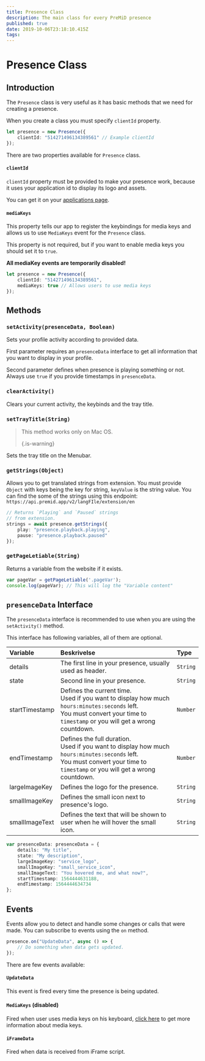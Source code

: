 ```yaml
---
title: Presence Class
description: The main class for every PreMiD presence
published: true
date: 2019-10-06T23:18:10.415Z
tags:
---
```


# Presence Class

## Introduction

The `Presence` class is very useful as it has basic methods that we need for creating a presence.

 When you create a class you must specify `clientId` property.

```typescript
let presence = new Presence({
    clientId: "514271496134389561" // Example clientId
});
```

There are two properties available for `Presence` class.

#### `clientId`

`clientId` property must be provided to make your presence work, because it uses your application id to display its logo and assets.

You can get it on your [applications page](https://discordapp.com/developers/applications).

#### `mediaKeys`

This property tells our app to register the keybindings for media keys and allows us to use `MediaKeys` event for the `Presence` class.

This property is not required, but if you want to enable media keys you should set it to `true`.

**All mediaKey events are temporarily disabled!**

```typescript
let presence = new Presence({
    clientId: "514271496134389561",
    mediaKeys: true // Allows users to use media keys
});
```

## Methods

### `setActivity(presenceData, Boolean)`

Sets your profile activity according to provided data.

First parameter requires an `presenceData` interface to get all information that you want to display in your profile.

Second parameter defines when presence is playing something or not. Always use `true` if you provide timestamps in `presenceData`.

### `clearActivity()`

Clears your current activity, the keybinds and the tray title.

### `setTrayTitle(String)`

> This method works only on Mac OS. 
> 
> {.is-warning}

Sets the tray title on the Menubar.

### `getStrings(Object)`

Allows you to get translated strings from extension. You must provide `Object` with keys being the key for string, `keyValue` is the string value. You can find the some of the strings using this endpoint: `https://api.premid.app/v2/langFIle/extension/en`

```typescript
// Returns `Playing` and `Paused` strings
// from extension.
strings = await presence.getStrings({
    play: "presence.playback.playing",
    pause: "presence.playback.paused"
});
```

### `getPageLetiable(String)`

Returns a variable from the website if it exists.

```typescript
var pageVar = getPageLetiable('.pageVar');
console.log(pageVar); // This will log the "Variable content"
```

## `presenceData` Interface

The `presenceData` interface is recommended to use when you are using the `setActivity()` method.

This interface has following variables, all of them are optional.

<table>
  <thead>
    <tr>
      <th style="text-align:left">Variable</th>
      <th style="text-align:left">Beskrivelse</th>
      <th style="text-align:left">Type</th>
    </tr>
  </thead>
  <tbody>
    <tr>
      <td style="text-align:left">details</td>
      <td style="text-align:left">The first line in your presence, usually used as header.</td>
      <td style="text-align:left"><code>String</code>
      </td>
    </tr>
    <tr>
      <td style="text-align:left">state</td>
      <td style="text-align:left">Second line in your presence.</td>
      <td style="text-align:left"><code>String</code>
      </td>
    </tr>
    <tr>
      <td style="text-align:left">startTimestamp</td>
      <td style="text-align:left">Defines the current time.<br>
        Used if you want to display how much <code>hours:minutes:seconds</code> left.
          <br>You must convert your time to <code>timestamp</code> or you will get a wrong
          countdown.
      </td>
      <td style="text-align:left"><code>Number</code>
      </td>
    </tr>
    <tr>
      <td style="text-align:left">endTimestamp</td>
      <td style="text-align:left">Defines the full duration.
        <br>Used if you want to display how much <code>hours:minutes:seconds</code> left.
          <br>You must convert your time to <code>timestamp</code> or you will get a wrong
          countdown.
      </td>
      <td style="text-align:left"><code>Number</code>
      </td>
    </tr>
    <tr>
      <td style="text-align:left">largeImageKey</td>
      <td style="text-align:left">Defines the logo for the presence.</td>
      <td style="text-align:left"><code>String</code>
      </td>
    </tr>
    <tr>
      <td style="text-align:left">smallImageKey</td>
      <td style="text-align:left">Defines the small icon next to presence&apos;s logo.</td>
      <td style="text-align:left"><code>String</code>
      </td>
    </tr>
    <tr>
      <td style="text-align:left">smallImageText</td>
      <td style="text-align:left">Defines the text that will be shown to user when he will hover the small
        icon.</td>
      <td style="text-align:left"><code>String</code>
      </td>
    </tr>
  </tbody>
</table>

```typescript
var presenceData: presenceData = {
    details: "My title",
    state: "My description",
    largeImageKey: "service_logo",
    smallImageKey: "small_service_icon",
    smallImageText: "You hovered me, and what now?",
    startTimestamp: 1564444631188,
    endTimestamp: 1564444634734
};
```

## Events

Events allow you to detect and handle some changes or calls that were made. You can subscribe to events using the `on` method.

```typescript
presence.on("UpdateData", async () => {
    // Do something when data gets updated.
});
```

There are few events available:

#### `UpdateData`

This event is fired every time the presence is being updated.

#### `MediaKeys` (disabled)

Fired when user uses media keys on his keyboard, [click here](/dev/presence/class#mediakeys) to get more information about media keys.

#### `iFrameData`

Fired when data is received from iFrame script.